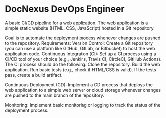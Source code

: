 # DocNexus DevOps Engineer

A basic CI/CD pipeline for a web application. The web application is a simple static website (HTML, CSS, JavaScript) hosted in a Git repository.  

Goal is to automate the deployment process whenever changes are pushed to the repository. Requirements: Version Control: Create a Git repository (you can use a platform like GitHub, GitLab, or Bitbucket) to host the web application code. Continuous Integration (CI): Set up a CI process using a CI/CD tool of your choice (e.g., Jenkins, Travis CI, CircleCI, GitHub Actions). The CI process should do the following: Clone the repository. Build the web application. Run basic tests (e.g., check if HTML/CSS is valid). If the tests pass, create a build artifact.  

Continuous Deployment (CD): Implement a CD process that deploys the web application to a simple web server or cloud storage whenever changes are pushed to the main branch of the repository.  

Monitoring: Implement basic monitoring or logging to track the status of the deployment process.
